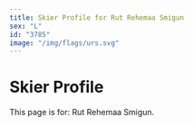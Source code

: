 ```yaml
---
title: Skier Profile for Rut Rehemaa Smigun
sex: "L"
id: "3785"
image: "/img/flags/urs.svg" 
---
```


# Skier Profile

This page is for: Rut Rehemaa Smigun.
    